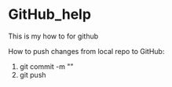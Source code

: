 # GitHub_help

This is my how to for github




How to push changes from local repo to GitHub:

1. git commit -m "<insert changes made to code here>"
2. git push
